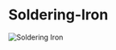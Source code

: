 # Soldering-Iron

![Soldering Iron](https://github.com/username/reponame/blob/master/subfolders.../filename.jpg)
